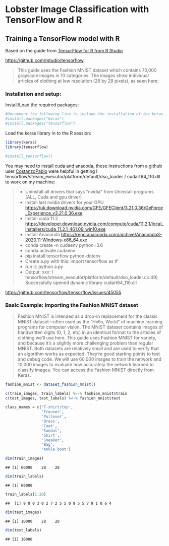 Lobster Image Classification with TensorFlow and R
================

## Training a TensorFlow model with R

Based on the guide from [TensorFlow for R from R
Studio](https://tensorflow.rstudio.com/tutorials/beginners/basic-ml/tutorial_basic_classification/)

<https://github.com/rstudio/tensorflow>

> This guide uses the Fashion MNIST dataset which contains 70,000
> grayscale images in 10 categories. The images show individual articles
> of clothing at low resolution (28 by 28 pixels), as seen here:

### Installation and setup:

Install/Load the required packages:

``` r
#Uncomment the following line to include the installation of the keras package:
#install.packages("keras")
#install.packages("tensorflow")
```

Load the keras library in to the R session:

``` r
library(keras)
library(tensorflow)
```

``` r
#install_tensorflow()
```

You may need to install cuda and anacoda, these instructions from a
github user [CostanzoPablo](https://github.com/CostanzoPablo) were
helpful in getting I
tensorflow/stream\_executor/platform/default/dso\_loader /
cudart64\_110.dll to work on my machine:

> -   Uninstall all drivers that says “nvidia” from Uninstall programs
>     (ALL, Cuda and gpu driver)
> -   Install last nvidia drivers for your GPU
>     <https://uk.download.nvidia.com/GFE/GFEClient/3.21.0.36/GeForce_Experience_v3.21.0.36.exe>
> -   Install cuda 11.2
>     <https://developer.download.nvidia.com/compute/cuda/11.2.1/local_installers/cuda_11.2.1_461.09_win10.exe>
> -   Install Anaconda
>     <https://repo.anaconda.com/archive/Anaconda3-2020.11-Windows-x86_64.exe>
> -   conda create -n cudaenv python=3.6
> -   conda activate cudaenv
> -   pip install tensorflow python-dotenv
> -   Create a.py with this: import tensorflow as tf
> -   run it: python a.py
> -   Output: xxx: I
>     tensorflow/stream\_executor/platform/default/dso\_loader.cc:49\]
>     Successfully opened dynamic library cudart64\_110.dll

<https://github.com/tensorflow/tensorflow/issues/45055>

### Basic Example: Importing the Fashion MNIST dataset

> Fashion MNIST is intended as a drop-in replacement for the classic
> MNIST dataset—often used as the “Hello, World” of machine learning
> programs for computer vision. The MNIST dataset contains images of
> handwritten digits (0, 1, 2, etc) in an identical format to the
> articles of clothing we’ll use here. This guide uses Fashion MNIST for
> variety, and because it’s a slightly more challenging problem than
> regular MNIST. Both datasets are relatively small and are used to
> verify that an algorithm works as expected. They’re good starting
> points to test and debug code. We will use 60,000 images to train the
> network and 10,000 images to evaluate how accurately the network
> learned to classify images. You can access the Fashion MNIST directly
> from Keras.

``` r
fashion_mnist <- dataset_fashion_mnist()
```

``` r
c(train_images, train_labels) %<-% fashion_mnist$train
c(test_images, test_labels) %<-% fashion_mnist$test
```

``` r
class_names = c('T-shirt/top',
                'Trouser',
                'Pullover',
                'Dress',
                'Coat', 
                'Sandal',
                'Shirt',
                'Sneaker',
                'Bag',
                'Ankle boot')
```

``` r
dim(train_images)
```

    ## [1] 60000    28    28

``` r
dim(train_labels)
```

    ## [1] 60000

``` r
train_labels[1:20]
```

    ##  [1] 9 0 0 3 0 2 7 2 5 5 0 9 5 5 7 9 1 0 6 4

``` r
dim(test_images)
```

    ## [1] 10000    28    28

``` r
dim(test_labels)
```

    ## [1] 10000
